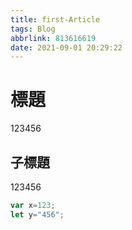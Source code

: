 ```yaml
---
title: first-Article
tags: Blog
abbrlink: 813616619
date: 2021-09-01 20:29:22
---
```


# 標題

123456

## 子標題

123456

``` js
var x=123;
let y="456";
```
